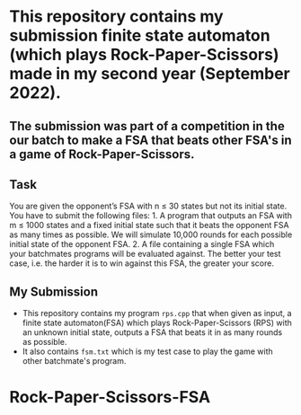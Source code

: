 # This repository contains my submission finite state automaton (which plays Rock-Paper-Scissors) made in my second year (September 2022).
## The submission was part of a competition in the our batch to make a FSA that beats other FSA's in a game of Rock-Paper-Scissors.
## Task
You are given the opponent’s FSA with n ≤ 30 states but not its initial state. You have to submit the following files: 1. A program that outputs an FSA with m ≤ 1000 states and a fixed initial state such that it beats the opponent FSA as many times as possible. We will simulate 10,000 rounds for each possible initial state of the opponent FSA. 2. A file containing a single FSA which your batchmates programs will be evaluated against. The better your test case, i.e. the harder it is to win against this FSA, the greater your score.
## My Submission
- This repository contains my program `rps.cpp` that when given as input, a finite state automaton(FSA) which plays Rock-Paper-Scissors (RPS) with an unknown initial state, outputs a FSA that beats it in as many rounds as possible.
- It also contains `fsm.txt` which is my test case to play the game with other batchmate's program.
# Rock-Paper-Scissors-FSA
